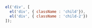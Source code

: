 ```javascript
el('div', [
  el('div', { className : 'child'}),
  el('div', { className : 'child-2'})
]);
```
